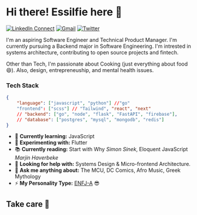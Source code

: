 # Hi there! Essilfie here :wave:

[![LinkedIn Connect](https://img.shields.io/badge/%20-Connect-black?color=222244&labelColor=000000&logo=linkedin&logoColor=f5f7fe)](https://www.linkedin.com/in/essilfiequansah/) [![Gmail](https://img.shields.io/badge/%20-Send%20Mail-black?color=222244&labelColor=000000&logo=gmail&logoColor=f5f7fe)](mailto:bquansah007@gmail.com?) [![Twitter](https://img.shields.io/badge/%20-Follow-black?color=222244&labelColor=000000&logo=Twitter&logoColor=f5f7fe)](https://twitter.com/essilfiequansah)

I'm an aspiring Software Engineer and Technical Product Manager. I'm currently pursuing a Backend major in Software Engineering. I'm intrested in systems architecture, contributing to open source projects and fintech.

Other than Tech, I'm passionate about Cooking (just everything about food :smile:). Also, design, entrepreneuship, and mental health issues.

### Tech Stack

```json
{
    "language": ["javascript", "python"] //"go"
    "frontend": ["scss"] // "Tailwind", "react", "next"
    // "backend": ["go", "node", "flask", "FastAPI", "firebase"],
    // "database": ["postgres", "mysql", "mongodb", "redis"]
}
```

<!-- - 🔭 **Currently working on:** ... -->

-   🌱 **Currently learning:** JavaScript
-   🧪 **Experimenting with:** Flutter
-   📚 **Currently reading:** Start with Why _Simon Sinek_, Eloquent JavaScript _Marjin Haverbeke_
-   🤔 **Looking for help with:** Systems Design & Micro-frontend Architecture.
-   💬 **Ask me anything about:** The MCU, DC Comics, Afro Music, Greek Mythology
-   ⚡ **My Personality Type:** [ENFJ-A](https://www.16personalities.com/enfj-personality) :sunglasses:

<!-- -   👯 **Looking to collaborate on:** Projects focused on Assitive Technologies -->

<!-- {
    "language": ["javascript", "python", //"go"],
    "frontend": ["scss", // "Tailwind", "react", "next"]
    // "backend": ["go", "node", "flask", "FastAPI", "firebase"],
    // "database": ["postgres", "mysql", "mongodb", "redis"]
} -->

## Take care :wave:
